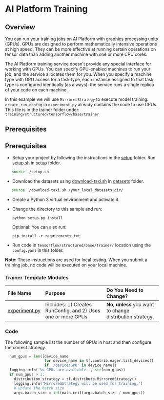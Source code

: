 # AI Platform Training

## Overview

You can run your training jobs on AI Platform with graphics processing units
(GPUs). GPUs are designed to perform mathematically intensive operations at
high speed. They can be more effective at running certain operations on tensor
data than adding another machine with one or more CPU cores.

The AI Platform training service doesn't provide any special interface for
working with GPUs. You can specify GPU-enabled machines to run your job, and
the service allocates them for you. When you specify a machine type with GPU
access for a task type, each instance assigned to that task type is configured
identically (as always): the service runs a single replica of your code on each
machine.

In this example we will use `MirroredStrategy` to execute model training.
`create_run_config` in `experiment.py`  already contains the code to use GPUs.
This file is in the trainer folder under:
  `training/structured/tensorflow/base/trainer`

## Prerequisites

## Prerequisites

* Setup your project by following the instructions in the [setup](../../../../setup) folder.
  Run [setup.sh](../../../../setup/setup.sh) in [setup](../../../../setup) folder.
  
 ```bash
    source ./setup.sh
 ```
 
* Download the datasets using [download-taxi.sh](../../../../datasets/download-taxi.sh) in [datasets](../../../../datasets) 
folder.

 ```bash
    source ./download-taxi.sh /your_local_datasets_dir/
 ```
* Create a Python 3 virtual environment and activate it.
* Change the directory to this sample and run: 

  ```
  python setup.py install
  ```
  
  Optional: You can also run:
  ```
  pip install -r requirements.txt
  ```

* Run code in `tensorflow/structured/base/trainer/` location using the `config.yaml` in this folder.

**Note:** These instructions are used for local testing. When you submit a training job, no code will be executed on 
your local machine.

### Trainer Template Modules

|File Name| Purpose| Do You Need to Change?
|:---|:---|:---
|[experiment.py](tensorflow/structured/base/trainer/experiment.py) |Includes: 1) Creates RunConfig, and 2) Uses one or more GPUs | **No, unless** you want to change distribution strategy.

### Code

The following sample list the number of GPUs in host and then
configure the correct strategy.

```python
  num_gpus = len([device_name
                  for device_name in tf.contrib.eager.list_devices()
                  if '/device:GPU' in device_name])
  logging.info('%s GPUs are available.', str(num_gpus))
  if num_gpus > 1:
    distribution_strategy = tf.distribute.MirroredStrategy()
    logging.info('MirroredStrategy will be used for training.')
    # Update the batch size
    args.batch_size = int(math.ceil(args.batch_size / num_gpus))
```
